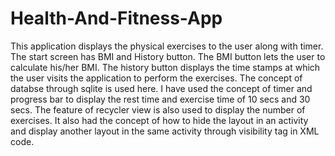 # Health-And-Fitness-App

This application displays the physical exercises to the user along with timer.
The start screen has BMI and History button. The BMI button lets the user to calculate his/her BMI. The history button displays the time stamps at which the user visits the application to perform the exercises. The concept of databse through sqlite is used here.
I have used the concept of timer and progress bar to display the rest time and exercise time of 10 secs and 30 secs.
The feature of recycler view is also used to display the number of exercises.
It also had the concept of how to hide the layout in an activity and display another layout in the same activity through visibility tag in XML code.

